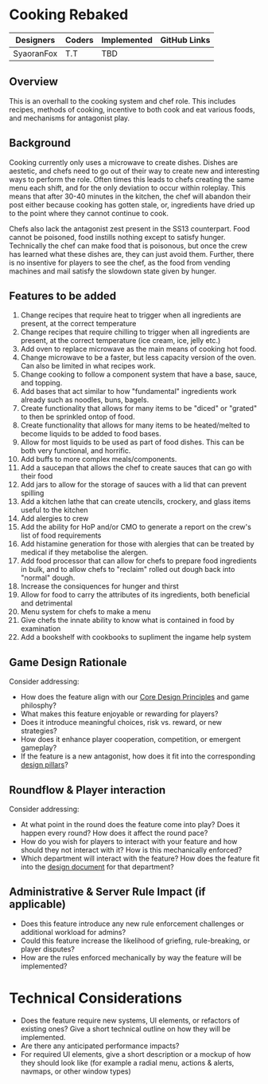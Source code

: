 # Cooking Rebaked


| Designers | Coders | Implemented | GitHub Links |
|---|---|---|---| 
| SyaoranFox | T.T | TBD |

## Overview

This is an overhall to the cooking system and chef role. This includes recipes, methods of cooking, incentive to both cook and eat various foods, and mechanisms for antagonist play.

## Background

Cooking currently only uses a microwave to create dishes. Dishes are aestetic, and chefs need to go out of their way to create new and interesting ways to perform the role. Often times this leads to chefs creating the same menu each shift, and for the only deviation to occur within roleplay. This means that after 30-40 minutes in the kitchen, the chef will abandon their post either because cooking has gotten stale, or, ingredients have dried up to the point where they cannot continue to cook.

Chefs also lack the antagonist zest present in the SS13 counterpart. Food cannot be poisoned, food instills nothing except to satisfy hunger. Technically the chef can make food that is poisonous, but once the crew has learned what these dishes are, they can just avoid them. Further, there is no insentive for players to see the chef, as the food from vending machines and mail satisfy the slowdown state given by hunger.

## Features to be added

1. Change recipes that require heat to trigger when all ingredients are present, at the correct temperature
2. Change recipes that require chilling to trigger when all ingredients are present, at the correct temperature (ice cream, ice, jelly etc.)
3. Add oven to replace microwave as the main means of cooking hot food.
4. Change microwave to be a faster, but less capacity version of the oven. Can also be limited in what recipes work.
5. Change cooking to follow a component system that have a base, sauce, and topping.
6. Add bases that act similar to how "fundamental" ingredients work already such as noodles, buns, bagels.
7. Create functionality that allows for many items to be "diced" or "grated" to then be sprinkled ontop of food.
8. Create functionality that allows for many items to be heated/melted to become liquids to be added to food bases.
9. Allow for most liquids to be used as part of food dishes. This can be both very functional, and horrific. 
10. Add buffs to more complex meals/components.
11. Add a saucepan that allows the chef to create sauces that can go with their food
12. Add jars to allow for the storage of sauces with a lid that can prevent spilling
13. Add a kitchen lathe that can create utencils, crockery, and glass items useful to the kitchen
14. Add alergies to crew
15. Add the ability for HoP and/or CMO to generate a report on the crew's list of food requirements
16. Add histamine generation for those with alergies that can be treated by medical if they metabolise the alergen.
17. Add food processor that can allow for chefs to prepare food ingredients in bulk, and to allow chefs to "reclaim" rolled out dough back into "normal" dough.
18. Increase the consiquences for hunger and thirst
19. Allow for food to carry the attributes of its ingredients, both beneficial and detrimental
20. Menu system for chefs to make a menu
21. Give chefs the innate ability to know what is contained in food by examination
22. Add a bookshelf with cookbooks to supliment the ingame help system

## Game Design Rationale

Consider addressing:
- How does the feature align with our [Core Design Principles](../space-station-14/core-design/design-principles.md) and game philosphy?
- What makes this feature enjoyable or rewarding for players?
- Does it introduce meaningful choices, risk vs. reward, or new strategies?
- How does it enhance player cooperation, competition, or emergent gameplay?
- If the feature is a new antagonist, how does it fit into the corresponding [design pillars](../space-station-14/round-flow/antagonists.md)?

## Roundflow & Player interaction

Consider addressing:
- At what point in the round does the feature come into play? Does it happen every round? How does it affect the round pace?
- How do you wish for players to interact with your feature and how should they not interact with it? How is this mechanically enforced?
- Which department will interact with the feature? How does the feature fit into the [design document](../space-station-14/departments.md) for that department?

## Administrative & Server Rule Impact (if applicable)

- Does this feature introduce any new rule enforcement challenges or additional workload for admins?
- Could this feature increase the likelihood of griefing, rule-breaking, or player disputes?
- How are the rules enforced mechanically by way the feature will be implemented?

# Technical Considerations

- Does the feature require new systems, UI elements, or refactors of existing ones? Give a short technical outline on how they will be implemented.
- Are there any anticipated performance impacts?
- For required UI elements, give a short description or a mockup of how they should look like (for example a radial menu, actions & alerts, navmaps, or other window types)
